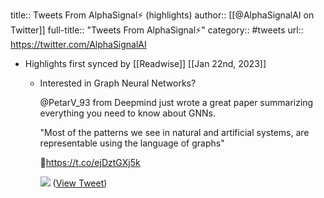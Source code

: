 title:: Tweets From AlphaSignal⚡️ (highlights)
author:: [[@AlphaSignalAI on Twitter]]
full-title:: "Tweets From AlphaSignal⚡️"
category:: #tweets
url:: https://twitter.com/AlphaSignalAI

- Highlights first synced by [[Readwise]] [[Jan 22nd, 2023]]
	- Interested in Graph Neural Networks? 
	  
	  @PetarV_93 from Deepmind just wrote a great paper summarizing everything you need to know about GNNs.
	  
	  "Most of the patterns we see in natural and artificial systems, are representable using the language of graphs"
	  
	  📄https://t.co/ejDztGXj5k 
	  
	  ![](https://pbs.twimg.com/media/FnB7HlbWQAMkq8H.jpg) ([View Tweet](https://twitter.com/AlphaSignalAI/status/1616927970928590850))